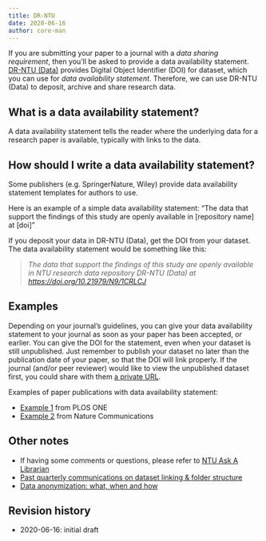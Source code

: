 ```yaml
---
title: DR-NTU
date: 2020-06-16
author: core-man
---
```


If you are submitting your paper to a journal with a *data sharing requirement*, then you’ll be asked to provide a data availability statement. [DR-NTU (Data)](https://researchdata.ntu.edu.sg/) provides Digital Object Identifier (DOI) for dataset, which you can use for *data availability statement*. Therefore, we can use DR-NTU (Data) to deposit, archive and share research data.


## What is a data availability statement?

A data availability statement tells the reader where the underlying data for a research paper is available, typically with links to the data.


## How should I write a data availability statement?

Some publishers (e.g. SpringerNature, Wiley) provide data availability statement templates for authors to use.
 
Here is an example of a simple data availability statement:
“The data that support the findings of this study are openly available in [repository name] at [doi]”

If you deposit your data in DR-NTU (Data), get the DOI from your dataset. The data availability statement would be something like this:
> *The data that support the findings of this study are openly available in NTU research data repository DR-NTU (Data) at https://doi.org/10.21979/N9/1CRLCJ*


## Examples

Depending on your journal’s guidelines, you can give your data availability statement to your journal as soon as your paper has been accepted, or earlier. You can give the DOI for the statement, even when your dataset is still unpublished. Just remember to publish your dataset no later than the publication date of your paper, so that the DOI will link properly. If the journal (and/or peer reviewer) would like to view the unpublished dataset first, you could share with them [a private URL](http://libfaq.ntu.edu.sg/faq/261770).

Examples of paper publications with data availability statement:
- [Example 1](https://journals.plos.org/plosone/article?id=10.1371/journal.pone.0214482#abstract0) from PLOS ONE
- [Example 2](https://www.nature.com/articles/s41467-019-11251-4#data-availability) from Nature Communications


## Other notes

- If having some comments or questions, please refer to [NTU Ask A Librarian](https://libfaq.ntu.edu.sg/form.php?queue_id=2609&iframe=1&qlog_id=0&pquestion=)
- [Past quarterly communications on dataset linking & folder structure](https://libguides.ntu.edu.sg/drntudataguidespolicies#s-lg-box-21360244)
- [Data anonymization: what, when and how](https://libguides.ntu.edu.sg/anon)


## Revision history

- 2020-06-16: initial draft
